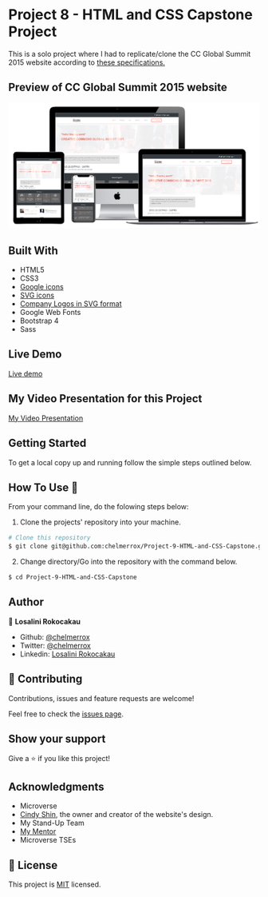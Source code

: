 # Project 8 - HTML and CSS Capstone Project

This is a solo project where I had to replicate/clone the CC Global Summit 2015 website according to <a href="https://www.behance.net/gallery/29845175/CC-Global-Summit-2015">these specifications.</a>

## Preview of CC Global Summit 2015 website

![Website preview](images/website_preview.png)

## Built With

- HTML5
- CSS3
- <a href="https://materializecss.com/icons.html">Google icons</a>
- <a href="https://www.flaticon.com/">SVG icons</a>
- <a href="https://www.logo.wine/logo/Airbnb">Company Logos in SVG format</a>
- Google Web Fonts
- Bootstrap 4
- Sass

## Live Demo

<a href="https://raw.githack.com/chelmerrox/Project-9-HTML-and-CSS-Capstone/project-draft/main.html">Live demo</a>

## My Video Presentation for this Project

<a href="">My Video Presentation</a>

## Getting Started

To get a local copy up and running follow the simple steps outlined below.

## How To Use 🔧

From your command line, do the folowing steps below:
​
1. Clone the projects' repository into your machine.

```bash
# Clone this repository
$ git clone git@github.com:chelmerrox/Project-9-HTML-and-CSS-Capstone.git

```
2. Change directory/Go into the repository with the command below.

```bash
$ cd Project-9-HTML-and-CSS-Capstone

```

## Author

👤 **Losalini Rokocakau**
​
- Github: [@chelmerrox](https://github.com/chelmerrox)
- Twitter: [@chelmerrox](https://twitter.com/chelmerrox)
- Linkedin: [Losalini Rokocakau](https://www.linkedin.com/in/losalini-rokocakau)

## 🤝 Contributing

  Contributions, issues and feature requests are welcome!

  Feel free to check the [issues page](https://github.com/chelmerrox/Project-9-HTML-and-CSS-Capstone/issues).

## Show your support

Give a ⭐️ if you like this project!

## Acknowledgments

- Microverse
- <a href="https://www.behance.net/adagio07">Cindy Shin</a>, the owner and creator of the website's design.
- My Stand-Up Team
- <a href="https://github.com/BrittanyBlake">My Mentor</a>
- Microverse TSEs

## 📝 License

This project is [MIT](LICENSE.txt) licensed.